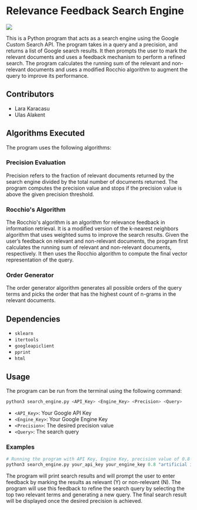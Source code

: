 # Relevance Feedback Search Engine

![](https://img.shields.io/github/license/ulasonat/relevance-feedback-search-engine?color=red&logo=red&style=flat-square)

This is a Python program that acts as a search engine using the Google Custom Search API. The program takes in a query and a precision, and returns a list of Google search results. It then prompts the user to mark the relevant documents and uses a feedback mechanism to perform a refined search. The program calculates the running sum of the relevant and non-relevant documents and uses a modified Rocchio algorithm to augment the query to improve its performance.

## Contributors
- Lara Karacasu
- Ulas Alakent

## Algorithms Executed

The program uses the following algorithms:

### Precision Evaluation

Precision refers to the fraction of relevant documents returned by the search engine divided by the total number of documents returned. The program computes the precision value and stops if the precision value is above the given precision threshold.

### Rocchio's Algorithm

The Rocchio's algorithm is an algorithm for relevance feedback in information retrieval. It is a modified version of the k-nearest neighbors algorithm that uses weighted sums to improve the search results. Given the user’s feedback on relevant and non-relevant documents, the program first calculates the running sum of relevant and non-relevant documents, respectively. It then uses the Rocchio algorithm to compute the final vector representation of the query.

### Order Generator

The order generator algorithm generates all possible orders of the query terms and picks the order that has the highest count of n-grams in the relevant documents.

## Dependencies

- `sklearn`
- `itertools`
- `googleapiclient`
- `pprint`
- `html`

## Usage

The program can be run from the terminal using the following command:

```python
python3 search_engine.py <API_Key> <Engine_Key> <Precision> <Query>
```
- `<API_Key>`: Your Google API Key
- `<Engine_Key>`: Your Google Engine Key
- `<Precision>`: The desired precision value
- `<Query>`: The search query

### Examples

```python
# Running the program with API Key, Engine Key, precision value of 0.8 and search query "artificial intelligence"
python3 search_engine.py your_api_key your_engine_key 0.8 "artificial intelligence"
```
The program will print search results and will prompt the user to enter feedback by marking the results as relevant (Y) or non-relevant (N). The program will use this feedback to refine the search query by selecting the top two relevant terms and generating a new query. The final search result will be displayed once the desired precision is achieved.
